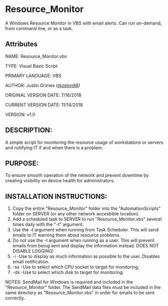 # Resource_Monitor
A Windows Resource Monitor in VBS with email alerts. Can run on-demand, from command line, or as a task.

## Attributes
NAME: Resource_Monitor.vbs

TYPE: Visual Basic Script

PRIMARY LANGUAGE: VBS

AUTHOR: Justin Grimes ([@zelon88](https://github.com/zelon88))

ORIGINAL VERSION DATE: 7/16/2018

CURRENT VERSION DATE: 11/14/2018

VERSION: v1.0


## DESCRIPTION: 
A simple script for monitoring the resource usage of workstations or servers and notifying IT if and when there is a problem.


## PURPOSE: 
To ensure smooth operation of the network and prevent downtime by creating visibility on device health for administrators.


## INSTALLATION INSTRUCTIONS: 
1. Copy the entire "Resource_Monitor" folder into the "AutomationScripts" folder on SERVER (or any other network accesbible location).
2. Add a scheduled task to SERVER to run "Resource_Monitor.vbs" several times daily with the "-t" argument.
3. Use the -t argument when running from Task Scheduler. This will send emails to IT warning them about resource problems.
4. Do not use the -t argument when running as a user. This will prevent emails from being sent and display the information instead. DOES NOT DISABLE LOGGING!
5. -i  -Use to display as much information as possible to the user. Disables email notification.
6. -ss  -Use to select which CPU socket to target for monitoring.
7. -ds  -Use to select which disk to target for monitoring.

NOTES: SendMail for Windows is required and included in the "Resource_Monitor" folder. The SendMail data files must be included in the same directory as "Resource_Monitor.vbs" in order for emails to be sent correctly.
